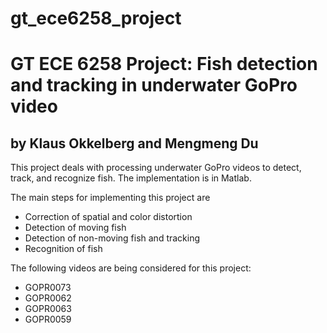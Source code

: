 # gt_ece6258_project
GT ECE 6258 Project: Fish detection and tracking in underwater GoPro video
==================
by Klaus Okkelberg and Mengmeng Du
------------------

This project deals with processing underwater GoPro videos to detect, track, and recognize fish. The implementation is in Matlab.

The main steps for implementing this project are
  - Correction of spatial and color distortion
  - Detection of moving fish
  - Detection of non-moving fish and tracking
  - Recognition of fish

The following videos are being considered for this project:
  - GOPR0073
  - GOPR0062
  - GOPR0063
  - GOPR0059